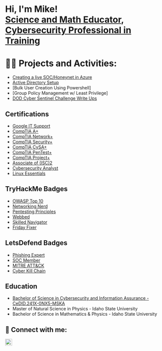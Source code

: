 <h1>Hi, I'm Mike! <br/><a href="https://github.com/mpmatusek">Science and Math Educator</a>, <a href="https://www.linkedin.com/in/mike-matusek/">Cybersecurity Professional in Training</a></h1>

<h1>👨‍💻 Projects and Activities:</h1>

  - [Creating a live SOC/Honeynet in Azure](https://github.com/mpmatusek/CloudSOC)
  - [Active Directory Setup](https://github.com/mpmatusek/VirtualHomelabActiveDirectory)
  - [Bulk User Creation Using Powershell]
  - [Group Policy Management w/ Least Privilege]
  - [DOD Cyber Sentinel Challenge Write Ups](http://github.com/mpmatusek/DoDCyberSentinelChallenge)


## Certifications
- [Google IT Support](https://coursera.org/share/5d50992ae72f52a829bd84ba7b553fe2)
- [CompTIA A+](https://www.credly.com/badges/276cad2b-5837-47dd-9553-670a54747730/public_url)
- [CompTIA Network+](https://www.credly.com/badges/c9f5e662-8102-40ce-95fa-8d2db6accbee/public_url)
- [CompTIA Security+](https://www.credly.com/badges/65ae9e4a-52b6-4c55-8a20-0da2870eca45/public_url)
- [CompTIA CySA+](https://www.credly.com/badges/009e2c76-1721-4057-b2da-dfdf498f7e9e/public_url)
- [CompTIA PenTest+](https://www.credly.com/badges/2cb22028-b78c-452f-92a2-749c0ddcc418/public_url)
- [CompTIA Project+](https://www.credly.com/badges/f53bf3e8-360e-41c0-b97b-757c04aa36e2/public_url)
- [Associate of (ISC)2](https://www.credly.com/badges/c0a43871-ed6e-48e7-9b1d-c18fd7baf067/public_url)
- [Cybersecurity Analyst](https://app.kajabi.com/certificates/b1da0534)
- [Linux Essentials](https://cs.lpi.org/caf/Xamman/certification/verify/LPI000591817/7jhntnz2be)

## TryHackMe Badges
- [OWASP Top 10](https://tryhackme.com/StormCrowAlpha/badges/owasp-10)
- [Networking Nerd](https://tryhackme.com/StormCrowAlpha/badges/network-fundamentals)
- [Pentesting Principles](https://tryhackme.com/StormCrowAlpha/badges/intro-to-pentesting)
- [Webbed](https://tryhackme.com/StormCrowAlpha/badges/web-fund)
- [Skilled Navigator](https://tryhackme.com/StormCrowAlpha/badges/skilled-navigator)
- [Friday Fixer](https://tryhackme.com/StormCrowAlpha/badges/friday-fixer)

## LetsDefend Badges
- [Phishing Expert](https://app.letsdefend.io/my-rewards/detail/52fb6a84-f84d-46d9-97b2-7f8d2e45a14e)
- [SOC Member](https://app.letsdefend.io/my-rewards/detail/11175905-1e23-469c-bc7b-4a0c0745865d)
- [MITRE ATT&CK](https://app.letsdefend.io/my-rewards/detail/6df1988a-8e88-4860-ab05-128f0f93e523)
- [Cyber Kill Chain](https://app.letsdefend.io/my-rewards/detail/088ccb62-4ce0-47ed-8995-d266eea9cef6)

## Education
- [Bachelor of Science in Cybersecurity and Information Assurance - CeDID.241X-0NX5-MSKA](https://www.wgu.edu/alumni/commencement/e-diploma-verification/validate.html)
- Master of Natural Science in Physics - Idaho State University
- Bachelor of Science in Mathematics & Physics - Idaho State University

<h2> 🤳 Connect with me:</h2>

[<img align="left" alt="MikeMatusek | LinkedIn" width="22px" src="https://cdn.jsdelivr.net/npm/simple-icons@v3/icons/linkedin.svg" />][linkedin]

[linkedin]: https://linkedin.com/in/mike-matusek
